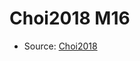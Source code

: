 <a name="material" />

# Choi2018 M16
<script type="application/ld+json">
  {
    "@context": "https://schema.org/",
    "@type": "ChemicalSubstance",
    "http://purl.org/dc/terms/conformsTo":
      {
        "@type": "CreativeWork",
        "@id": "https://bioschemas.org/profiles/ChemicalSubstance/0.4-RELEASE/"
      },
    "@id": "https://egonw.github.io/nanowiki/nanowiki527.html#material",
    "name": "Choi2018 M16",
    "sameAs": "http://127.0.0.1/mediawiki/index.php/Special:URIResolver/Choi2018_M16"
  }
</script>


* Source: [Choi2018](Choi2018.md)
